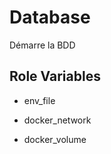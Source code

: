 Database
=========

Démarre la BDD

Role Variables
--------------

* env_file

* docker_network

* docker_volume